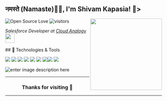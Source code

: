 <h2>नमस्ते (Namaste)🙏🏻, I'm Shivam Kapasia! 👋></h2>

![Open Source Love](https://badges.frapsoft.com/os/v1/open-source.svg?v=102) ![visitors](https://visitor-badge.laobi.icu/badge?page_id=shivamkapasia0)
<img align='right' src="https://shivamkapasia-developer-edition.ap16.force.com/myPortfolio/resource/1623323786000/code" width="230">
<p><em>Salesforce Developer at <a href="http://https://www.cloudanalogy.com/">Cloud Analogy</a><img src="https://media.giphy.com/media/WUlplcMpOCEmTGBtBW/giphy.gif" width="30"> 
</em></p>
##  🔧 Technologies & Tools


![](https://img.shields.io/badge/salesforce-informational?style=flat&logo=salesforce&logoColor=white&color=6aa6f8) ![](https://img.shields.io/badge/Salesforce-LWC-informational?style=flat&logo=salesforce&logoColor=white&color=6aa6f8) ![](https://img.shields.io/badge/Salesforce-Aura-informational?style=flat&logo=salesforce&logoColor=white&color=6aa6f8) ![](https://img.shields.io/badge/Editor-VS_Code-informational?style=flat&logo=visual-studio-code&logoColor=white&color=6aa6f8) ![](https://img.shields.io/badge/Code-JavaScript-informational?style=flat&logo=javascript&logoColor=white&color=6aa6f8) ![](https://img.shields.io/badge/Code-Apex-informational?style=flat&logo=java&logoColor=white&color=6aa6f8) ![](https://img.shields.io/badge/Code-Unity-informational?style=flat&logo=Unity&logoColor=white&color=6aa6f8)![](https://img.shields.io/badge/Rest-Api-informational?style=flat&logo=google-chrome&logoColor=white&color=6aa6f8) ![](https://img.shields.io/badge/Node-js-informational?style=flat&logo=javascript&logoColor=white&color=6aa6f8)


![enter image description here](https://github-readme-streak-stats.herokuapp.com/?user=shivamkapasia0#version3)
<hr></hr>

### <center> Thanks for visiting 🙏</center>
<hr>


